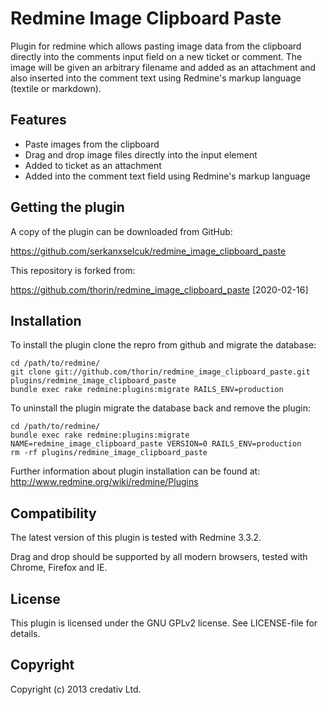 # Redmine Image Clipboard Paste

Plugin for redmine which allows pasting image data from the clipboard directly into the comments input field on a new ticket or comment. The image will be given an arbitrary filename and added as an attachment and also inserted into the comment text using Redmine's markup language (textile or markdown).

## Features

* Paste images from the clipboard
* Drag and drop image files directly into the input element
* Added to ticket as an attachment
* Added into the comment text field using Redmine's markup language

## Getting the plugin

A copy of the plugin can be downloaded from GitHub:

https://github.com/serkanxselcuk/redmine_image_clipboard_paste

This repository is forked from:

https://github.com/thorin/redmine_image_clipboard_paste [2020-02-16]

## Installation

To install the plugin clone the repro from github and migrate the database:

```
cd /path/to/redmine/
git clone git://github.com/thorin/redmine_image_clipboard_paste.git plugins/redmine_image_clipboard_paste
bundle exec rake redmine:plugins:migrate RAILS_ENV=production
```

To uninstall the plugin migrate the database back and remove the plugin:

```
cd /path/to/redmine/
bundle exec rake redmine:plugins:migrate NAME=redmine_image_clipboard_paste VERSION=0 RAILS_ENV=production
rm -rf plugins/redmine_image_clipboard_paste
```

Further information about plugin installation can be found at: http://www.redmine.org/wiki/redmine/Plugins

## Compatibility

The latest version of this plugin is tested with Redmine 3.3.2.

Drag and drop should be supported by all modern browsers, tested with Chrome, Firefox and IE.

## License

This plugin is licensed under the GNU GPLv2 license. See LICENSE-file for details.

## Copyright

Copyright (c) 2013 credativ Ltd.

